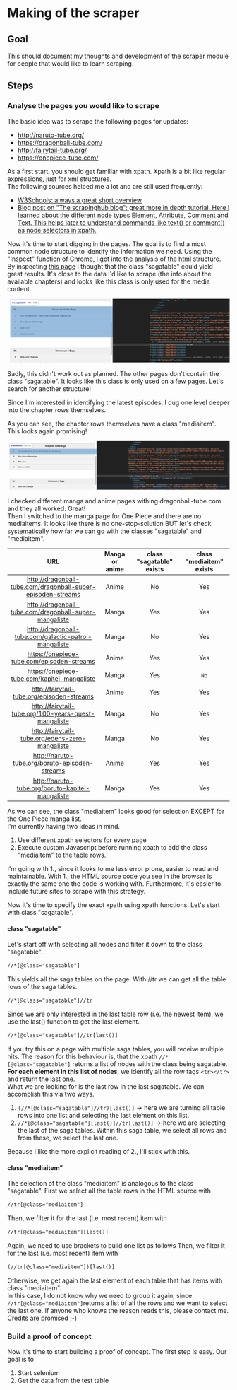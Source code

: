 # Making of the scraper

## Goal
This should document my thoughts and development of the scraper module for people that would like to learn scraping.

## Steps

### Analyse the pages you would like to scrape
The basic idea was to scrape the following pages for updates:
- http://naruto-tube.org/
- https://dragonball-tube.com/
- http://fairytail-tube.org/
- https://onepiece-tube.com/

As a first start, you should get familiar with xpath. Xpath is a bit like regular expressions, just for xml structures.  
The following sources helped me a lot and are still used frequently:
- [W3Schools: always a great short overview](https://www.w3schools.com/xml/xpath_intro.asp)
- [Blog post on "The scrapinghub blog": great more in depth tutorial. Here I learned about the different node types Element, Attribute, Comment and Text. This helps later to understand commands like text() or comment() as node selectors in xpath.](https://blog.scrapinghub.com/2016/10/27/an-introduction-to-xpath-with-examples)

Now it's time to start digging in the pages. The goal is to find a most common node structure to identify the information we need. Using the "Inspect" function of Chrome, I got into the analysis of the html structure. By inspecting [this page](http://dragonball-tube.com/dragonball-super-mangaliste) I thought that the class "sagatable" could yield great results. It's close to the data I'd like to scrape (the info about the available chapters) and looks like this class is only used for the media content.  

![alt text][analysis_1]

Sadly, this didn't work out as planned. The other pages don't contain the class "sagatable". It looks like this class is only used on a few pages. Let's search for another structure!  

Since I'm interested in identifying the latest episodes, I dug one level deeper into the chapter rows themselves.  
  
As you can see, the chapter rows themselves have a class "mediaitem". This looks again promising! 

![alt text][analysis_2]

I checked different manga and anime pages withing dragonball-tube.com and they all worked. Great!  
Then I switched to the manga page for One Piece and there are no mediaitems. It looks like there is no one-stop-solution BUT let's check systematically how far we can go with the classes "sagatable" and "mediaitem".

|  URL  |  Manga or anime  |  class "sagatable" exists  |  class "mediaitem" exists  |
|:------------------:|:------------------:|:------------------:|:------------------:|
|  http://dragonball-tube.com/dragonball-super-episoden-streams  |  Anime  |  No  |  Yes  |
|  http://dragonball-tube.com/dragonball-super-mangaliste  |  Manga  |  Yes  |  Yes  |
|  http://dragonball-tube.com/galactic-patrol-mangaliste  |  Manga  |  No  |  Yes  |
|  https://onepiece-tube.com/episoden-streams  |  Anime  |  Yes  |  Yes  |
|  https://onepiece-tube.com/kapitel-mangaliste  |  Manga  |  Yes  |  `No`  |
|  http://fairytail-tube.org/episoden-streams  |  Anime  |  Yes  |  Yes  |
|  http://fairytail-tube.org/100-years-quest-mangaliste  |  Manga  |  No  |  Yes  |
|  http://fairytail-tube.org/edens-zero-mangaliste  |  Manga  |  No  |  Yes  |
|  http://naruto-tube.org/boruto-episoden-streams  |  Anime  |  Yes  |  Yes  |
|  http://naruto-tube.org/boruto-kapitel-mangaliste  |  Manga  |  Yes  |  Yes  |

As we can see, the class "mediaitem" looks good for selection EXCEPT for the One Piece manga list.  
I'm currently having two ideas in mind.
1. Use different xpath selectors for every page
2. Execute custom Javascript before running xpath to add the class "mediaitem" to the table rows.

I'm going with 1., since it looks to me less error prone, easier to read and maintainable. With 1., the HTML source code you see in the browser is exactly the same one the code is working with. Furthermore, it's easier to include future sites to scrape with this strategy.  

Now it's time to specify the exact xpath using xpath functions. Let's start with class "sagatable".

#### class "sagatable"
Let's start off with selecting all nodes and filter it down to the class "sagatable".

```xml
//*[@class="sagatable"]
```
This yields all the saga tables on the page. With //tr we can get all the table rows of the saga tables.

```xml
//*[@class="sagatable"]//tr
```

Since we are only interested in the last table row (i.e. the newest item), we use the last() function to get the last element.


```xml
//*[@class="sagatable"]//tr[last()]
```

If you try this on a page with multiple saga tables, you will receive multiple hits. The reason for this behaviour is, that the xpath `//*[@class="sagatable"]` returns a list of nodes with the class being sagatable. **For each element in this list of nodes**, we identify all the row tags `<tr></tr>` and return the last one.  
What we are looking for is the last row in the last sagatable. We can accomplish this via two ways.
1. `(//*[@class="sagatable"]//tr)[last()]` -> here we are turning all table rows into one list and selecting the last element on this list.
2. `//*[@class="sagatable"][last()]//tr[last()]` -> here we are selecting the last of the saga tables. Within this saga table, we select all rows and from these, we select the last one.

Because I like the more explicit reading of 2., I'll stick with this.

#### class "mediaitem"

The selection of the class "mediaitem" is analogous to the class "sagatable".
First we select all the table rows in the HTML source with

```XML
//tr[@class="mediaitem"]
```

Then, we filter it for the last (i.e. most recent) item with 
```XML
//tr[@class="mediaitem"][last()]
```

Again, we need to use brackets to build one list as follows
Then, we filter it for the last (i.e. most recent) item with 
```XML
(//tr[@class="mediaitem"])[last()]
```

Otherwise, we get again the last element of each table that has items with class "mediaitem".  
In this case, I do not know why we need to group it again, since `//tr[@class="mediaitem"]`returns a list of all the rows and we want to select the last one. If anyone who knows the reason reads this, please contact me. Credits are promised ;-)

### Build a proof of concept
Now it's time to start building a proof of concept. The first step is easy. Our goal is to 
1. Start selenium
2. Get the data from the test table


[analysis_1]: ./img/analysis_1.png "HTML source code for sagatable with Chrome Inspect"
[analysis_2]: ./img/analysis_2.png "HTML source code for mediaitem with Chrome Inspect"